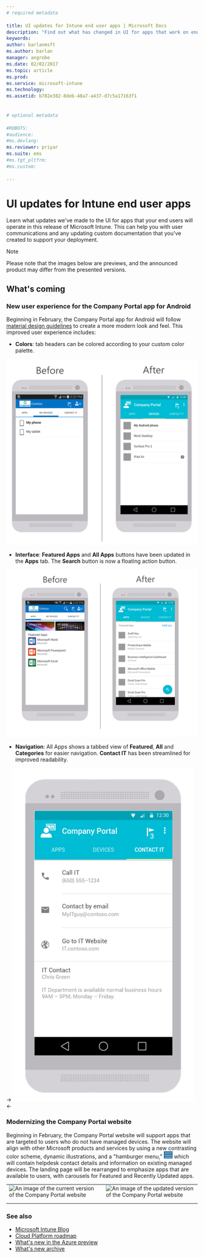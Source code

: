 ```yaml
---
# required metadata

title: UI updates for Intune end user apps | Microsoft Docs
description: "Find out what has changed in UI for apps that work on end user devices with Intune."
keywords:
author: barlanmsft
ms.author: barlan
manager: angrobe
ms.date: 02/02/2017
ms.topic: article
ms.prod:
ms.service: microsoft-intune
ms.technology:
ms.assetid: b782e382-8deb-48a7-a437-d7c5a17163f1


# optional metadata

#ROBOTS:
#audience:
#ms.devlang:
ms.reviewer: priyar
ms.suite: ems
#ms.tgt_pltfrm:
#ms.custom:

---
```

# UI updates for Intune end user apps
Learn what updates we've made to the UI for apps that your end users will operate in this release of Microsoft Intune. This can help you with user communications and any updating custom documentation that you've created to support your deployment.

> [!Note]
> Please note that the images below are previews, and the announced product may differ from the presented versions.

## What's coming

### New user experience for the Company Portal app for Android <!--621622, announced 1702-->
Beginning in February, the Company Portal app for Android will follow [material design guidelines](https://material.io/guidelines/material-design/introduction.html) to create a more modern look and feel. This improved user experience includes:

* __Colors__: tab headers can be colored according to your custom color palette.

![On the left, an image of the Company Portal app for Android before the update. On the right, an image of the Company Portal app for Android after the update. Both images show the Devices tab as the selected tab from the three available tabs of Apps, Devices, and Contact IT.](./media/CP_Android_DevicesTab_BeforeAfter.png)

* __Interface__: __Featured Apps__ and __All Apps__ buttons have been updated in the __Apps__ tab. The __Search__ button is now a floating action button.

![On the left, an image of the Company Portal app for Android before the update. On the right, an image of the Company Portal app for Android after the update. Both images show the Apps tab as the selected tab from the three available tabs of Apps, Devices, and Contact IT.](./media/CP_Android_AppsTab_BeforeAfter.png)

* __Navigation__: All Apps shows a tabbed view of __Featured__, __All__ and __Categories__ for easier navigation. __Contact IT__ has been streamlined for improved readability.

->![The Company Portal app for Android displaying an updated version of the Contact IT tab. The tab shows available contact information for IT, including phone number, email address, IT website, and IT contact information.](./media/CP_Android_ContactIT_After.png)<-

### Modernizing the Company Portal website <!--753980, announced 1701-->
Beginning in February, the Company Portal website will support apps that are targeted to users who do not have managed devices. The website will align with other Microsoft products and services by using a new contrasting color scheme, dynamic illustrations, and a "hamburger menu," ![Small image of the hamburger menu that is now added at the top left corner of the Company Portal website](./media/CP_hamburger_menu.png) which will contain helpdesk contact details and information on existing managed devices. The landing page will be rearranged to emphasize apps that are available to users, with carousels for Featured and Recently Updated apps.

<html>

<body>

<table>

<tr>

<td>

<img src="https://docs.microsoft.com/InTune/whats-new/media/CP_website_before_Feb_2017.png" alt="An image of the current version of the Company Portal website" style="float: left; margin-right: 5px; margin-bottom: 10px;">

</td>

<!-- Column two -->

<td>

<img src="https://docs.microsoft.com/InTune/media/whats-new/media/CP_website_after_Feb_2017.png" alt="An image of the updated version of the Company Portal website" style="float: right; margin-left: 5px; margin-bottom: 10px;">

</td>

</tr>

</table>

</body>

</html>


### See also
* [Microsoft Intune Blog](http://go.microsoft.com/fwlink/?LinkID=273882)
* [Cloud Platform roadmap](http://www.microsoft.com/en-us/server-cloud/roadmap/Indevelopment.aspx?TabIndex=0&dropValue=Intune)
* [What's new in the Azure preview](https://docs.microsoft.com/intune-azure/introduction/whats-new)
* [What's new archive](whats-new-archive.md)
